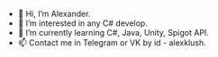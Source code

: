 - 👋 Hi, I’m Alexander.
- 👀 I’m interested in any C# develop.
- 🌱 I’m currently learning C#, Java, Unity, Spigot API.
- 📫 Contact me in Telegram or VK by id - alexklush.

<!---
MrOkun/MrOkun is a ✨ special ✨ repository because its `README.md` (this file) appears on your GitHub profile.
You can click the Preview link to take a look at your changes.
--->
